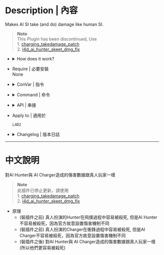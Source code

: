 # Description | 內容
Makes AI SI take (and do) damage like human SI.

> __Note__ <br/>
This Plugin has been discontinued, Use 
<br/>1. [charging_takedamage_patch](/charging_takedamage_patch)
<br/>2. [l4d_ai_hunter_skeet_dmg_fix](https://github.com/fbef0102/L4D1_2-Plugins/tree/master/l4d_ai_hunter_skeet_dmg_fix)


* <details><summary>How does it work?</summary>

	* Human Hunter can be easily killed when pouncing, but AI Hunter can't be easily killed without this plugin
	* Human Charger can be easily killed when charging, but AI Charger can't be easily killed without this plugin
	* After install this plugin, makes AI hunter and charger take same damage like human SI. (Make them easily to be killed)
</details>

* Require | 必要安裝
<br/>None

* <details><summary>ConVar | 指令</summary>

	* cfg\sourcemod\l4d2_ai_damagefix.cfg
		```php
		// Bit flag: Enables plugin features (add together): 1=Skeet pouncing AI hunter, 2=Debuff charging AI charger, 3=Both, 0=off
		l4d2_ai_damagefix_enable "3"
		```
</details>

* <details><summary>Command | 命令</summary>

	None
</details>

* <details><summary>API | 串接</summary>

	```php
	Registers a library name: l4d2_ai_damagefix
	```
</details>

* Apply to | 適用於
	```
	L4D2
	```

* <details><summary>Changelog | 版本日誌</summary>

	* Archived (2024-8-11)
		* This Plugin has been discontinued

	* v1.1h (2024-8-6)
		* Add Library "l4d2_ai_damagefix"

	* v1.0h (2024-2-11)
		* Disable damage fix if hunter get damaged by melee
		* Add cfg

	* v1.1.0
		* Original plugin from [SirPlease/L4D2-Competitive-Rework](https://github.com/SirPlease/L4D2-Competitive-Rework/blob/master/addons/sourcemod/scripting/l4d2_ai_damagefix.sp)
</details>

- - - -
# 中文說明
對AI Hunter與 AI Charger造成的傷害數據跟真人玩家一樣

> __Note__ <br/>
此插件已停止更新，請使用
<br/>1. [charging_takedamage_patch](/charging_takedamage_patch)
<br/>2. [l4d_ai_hunter_skeet_dmg_fix](https://github.com/fbef0102/L4D1_2-Plugins/tree/master/l4d_ai_hunter_skeet_dmg_fix)

* 原理
	* (裝插件之前) 真人扮演的Hunter在飛撲過程中容易被殺死, 但是AI Hunter不容易被殺死，因為官方故意設置傷害機制不同
	* (裝插件之前) 真人扮演的Charger在衝鋒過程中容易被殺死, 但是AI Charger不容易被殺死，因為官方故意設置傷害機制不同
	* (裝插件之後) 對AI Hunter與 AI Charger造成的傷害數據跟真人玩家一樣 (所以他們更容易被殺死)
